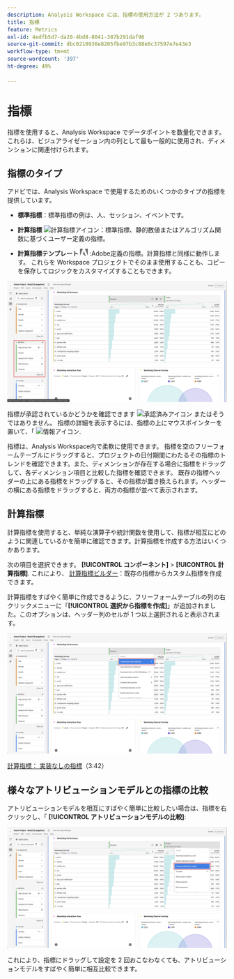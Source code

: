 ```yaml
---
description: Analysis Workspace には、指標の使用方法が 2 つあります。
title: 指標
feature: Metrics
exl-id: 4edfb5d7-da20-4bd8-8041-387b291daf96
source-git-commit: dbc0210936e8205fbe97b3c88e6c37597e7e43e3
workflow-type: tm+mt
source-wordcount: '397'
ht-degree: 49%

---
```


# 指標

指標を使用すると、Analysis Workspace でデータポイントを数量化できます。これらは、ビジュアライゼーション内の列として最も一般的に使用され、ディメンションに関連付けられます。

## 指標のタイプ

アドビでは、Analysis Workspace で使用するためのいくつかのタイプの指標を提供しています。

* **標準指標**：標準指標の例は、人、セッション、イベントです。

* **計算指標** ![計算指標アイコン](https://spectrum.adobe.com/static/icons/workflow_18/Smock_Calculator_18_N.svg)：標準指標、静的数値またはアルゴリズム関数に基づくユーザー定義の指標。

* **計算指標テンプレート**  <img src="./assets/adobe-logo.svg" width="18"> :Adobe定義の指標。計算指標と同様に動作します。 これらを Workspace プロジェクトでそのまま使用することも、コピーを保存してロジックをカスタマイズすることもできます。


![左側のペインで指標をハイライトする Workspace パネル。](assets/cja-metrics.png)

指標が承認されているかどうかを確認できます ![承認済みアイコン](https://spectrum.adobe.com/static/icons/ui_18/CheckmarkSize100.svg)  またはそうではありません。 指標の詳細を表示するには、指標の上にマウスポインターを置いて、「 ![情報アイコン](https://spectrum.adobe.com/static/icons/workflow_18/Smock_InfoOutline_18_N.svg).


指標は、Analysis Workspace内で柔軟に使用できます。 指標を空のフリーフォームテーブルにドラッグすると、プロジェクトの日付期間にわたるその指標のトレンドを確認できます。また、ディメンションが存在する場合に指標をドラッグして、各ディメンション項目と比較した指標を確認できます。 既存の指標ヘッダーの上にある指標をドラッグすると、その指標が置き換えられます。ヘッダーの横にある指標をドラッグすると、両方の指標が並べて表示されます。

## 計算指標

計算指標を使用すると、単純な演算子や統計関数を使用して、指標が相互にどのように関連しているかを簡単に確認できます。計算指標を作成する方法はいくつかあります。

次の項目を選択できます。 **[!UICONTROL コンポーネント]** > **[!UICONTROL 計算指標]**. これにより、 [計算指標ビルダー](/help/components/calc-metrics/calc-metr-overview.md)：既存の指標からカスタム指標を作成できます。

計算指標をすばやく簡単に作成できるように、フリーフォームテーブルの列の右クリックメニューに「**[!UICONTROL 選択から指標を作成]**」が追加されました。このオプションは、ヘッダー列のセルが 1 つ以上選択されると表示されます。

![Workspace パネルハイライト選択から作成](assets/create-metric-from-selection.png)

[計算指標： 実装なしの指標](https://experienceleague.adobe.com/docs/analytics-learn/tutorials/components/calculated-metrics/calculated-metrics-implementationless-metrics.html?lang=ja)（3:42）

## 様々なアトリビューションモデルとの指標の比較

アトリビューションモデルを相互にすばやく簡単に比較したい場合は、指標を右クリックし、「 **[!UICONTROL アトリビューションモデルの比較]**:

![アトリビューションモデルの比較をハイライトする Workspace パネル](assets/compare-attribution.png)

これにより、指標にドラッグして設定を 2 回おこなわなくても、アトリビューションモデルをすばやく簡単に相互比較できます。
